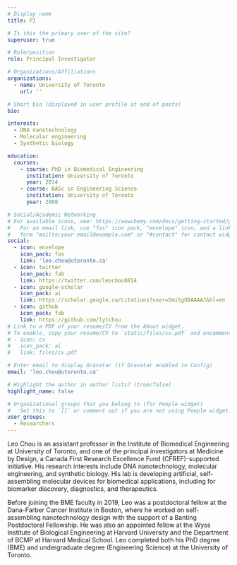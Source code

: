```yaml
---
# Display name
title: PI

# Is this the primary user of the site?
superuser: true

# Role/position
role: Principal Investigator

# Organizations/Affiliations
organizations:
  - name: University of Toronto
    url: ''

# Short bio (displayed in user profile at end of posts)
bio: 

interests:
  - DNA nanotechnology
  - Molecular engineering
  - Synthetic biology

education:
  courses:
    - course: PhD in Biomedical Engineering
      institution: University of Toronto
      year: 2014
    - course: BASc in Engineering Science
      institution: University of Toronto
      year: 2008

# Social/Academic Networking
# For available icons, see: https://wowchemy.com/docs/getting-started/page-builder/#icons
#   For an email link, use "fas" icon pack, "envelope" icon, and a link in the
#   form "mailto:your-email@example.com" or "#contact" for contact widget.
social:
  - icon: envelope
    icon_pack: fas
    link: 'leo.chou@utoronto.ca'
  - icon: twitter
    icon_pack: fab
    link: https://twitter.com/leochou0814
  - icon: google-scholar
    icon_pack: ai
    link: https://scholar.google.ca/citations?user=SmitgU0AAAAJ&hl=en
  - icon: github
    icon_pack: fab
    link: https://github.com/lytchou
# Link to a PDF of your resume/CV from the About widget.
# To enable, copy your resume/CV to `static/files/cv.pdf` and uncomment the lines below.
# - icon: cv
#   icon_pack: ai
#   link: files/cv.pdf

# Enter email to display Gravatar (if Gravatar enabled in Config)
email: 'leo.chou@utoronto.ca'

# Highlight the author in author lists? (true/false)
highlight_name: false

# Organizational groups that you belong to (for People widget)
#   Set this to `[]` or comment out if you are not using People widget.
user_groups:
  - Researchers
---
```


Leo Chou is an assistant professor in the Institute of Biomedical Engineering at University of Toronto, and one of the principal investigators at Medicine by Design, a Canada First Research Excellence Fund (CFREF)-supported initiative. His research interests include DNA nanotechnology, molecular engineering, and synthetic biology. His lab is developing artificial, self-assembling molecular devices for biomedical applications, including for biomarker discovery, diagnostics, and therapeutics.

Before joining the BME faculty in 2019, Leo was a postdoctoral fellow at the Dana-Farber Cancer Institute in Boston, where he worked on self-assembling nanotechnology design with the support of a Banting Postdoctoral Fellowship. He was also an appointed fellow at the Wyss Institute of Biological Engineering at Harvard University and the Department of BCMP at Harvard Medical School. Leo completed both his PhD degree (BME) and undergraduate degree (Engineering Science) at the University of Toronto. 